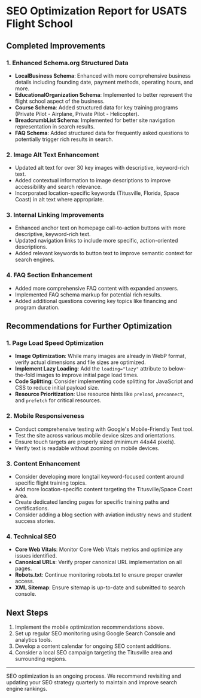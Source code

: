 # SEO Optimization Report for USATS Flight School

## Completed Improvements

### 1. Enhanced Schema.org Structured Data

- **LocalBusiness Schema**: Enhanced with more comprehensive business details including founding date, payment methods, operating hours, and more.
- **EducationalOrganization Schema**: Implemented to better represent the flight school aspect of the business.
- **Course Schema**: Added structured data for key training programs (Private Pilot - Airplane, Private Pilot - Helicopter).
- **BreadcrumbList Schema**: Implemented for better site navigation representation in search results.
- **FAQ Schema**: Added structured data for frequently asked questions to potentially trigger rich results in search.

### 2. Image Alt Text Enhancement

- Updated alt text for over 30 key images with descriptive, keyword-rich text.
- Added contextual information to image descriptions to improve accessibility and search relevance.
- Incorporated location-specific keywords (Titusville, Florida, Space Coast) in alt text where appropriate.

### 3. Internal Linking Improvements

- Enhanced anchor text on homepage call-to-action buttons with more descriptive, keyword-rich text.
- Updated navigation links to include more specific, action-oriented descriptions.
- Added relevant keywords to button text to improve semantic context for search engines.

### 4. FAQ Section Enhancement

- Added more comprehensive FAQ content with expanded answers.
- Implemented FAQ schema markup for potential rich results.
- Added additional questions covering key topics like financing and program duration.

## Recommendations for Further Optimization

### 1. Page Load Speed Optimization

- **Image Optimization**: While many images are already in WebP format, verify actual dimensions and file sizes are optimized.
- **Implement Lazy Loading**: Add the `loading="lazy"` attribute to below-the-fold images to improve initial page load times.
- **Code Splitting**: Consider implementing code splitting for JavaScript and CSS to reduce initial payload size.
- **Resource Prioritization**: Use resource hints like `preload`, `preconnect`, and `prefetch` for critical resources.

### 2. Mobile Responsiveness

- Conduct comprehensive testing with Google's Mobile-Friendly Test tool.
- Test the site across various mobile device sizes and orientations.
- Ensure touch targets are properly sized (minimum 44x44 pixels).
- Verify text is readable without zooming on mobile devices.

### 3. Content Enhancement

- Consider developing more longtail keyword-focused content around specific flight training topics.
- Add more location-specific content targeting the Titusville/Space Coast area.
- Create dedicated landing pages for specific training paths and certifications.
- Consider adding a blog section with aviation industry news and student success stories.

### 4. Technical SEO

- **Core Web Vitals**: Monitor Core Web Vitals metrics and optimize any issues identified.
- **Canonical URLs**: Verify proper canonical URL implementation on all pages.
- **Robots.txt**: Continue monitoring robots.txt to ensure proper crawler access.
- **XML Sitemap**: Ensure sitemap is up-to-date and submitted to search console.

## Next Steps

1. Implement the mobile optimization recommendations above.
2. Set up regular SEO monitoring using Google Search Console and analytics tools.
3. Develop a content calendar for ongoing SEO content additions.
4. Consider a local SEO campaign targeting the Titusville area and surrounding regions.

---

SEO optimization is an ongoing process. We recommend revisiting and updating your SEO strategy quarterly to maintain and improve search engine rankings.
